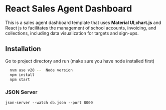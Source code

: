 # React Sales Agent Dashboard
This is a  sales agent dashboard template that uses **Material UI**,**chart.js** and React js to facilitates the management of school accounts, invoicing, and collections, including data visualization for targets and sign-ups.


## Installation

Go to project directory and run (make sure you have node installed first)

```bash
  nvm use v20 --  Node version
  npm install
  npm start
```

### JSON Server
```
json-server --watch db.json --port 8000
```